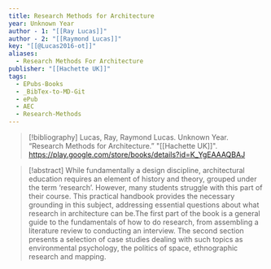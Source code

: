 ```yaml
---
title: Research Methods for Architecture
year: Unknown Year
author - 1: "[[Ray Lucas]]"
author - 2: "[[Raymond Lucas]]"
key: "[[@Lucas2016-ot]]"
aliases:
  - Research Methods For Architecture
publisher: "[[Hachette UK]]"
tags:
  - EPubs-Books
  - _BibTex-to-MD-Git
  - ePub
  - AEC
  - Research-Methods
---
```


> [!bibliography]
> Lucas, Ray, Raymond Lucas. Unknown Year. “Research Methods for Architecture.” "[[Hachette UK]]". https://play.google.com/store/books/details?id=K_YgEAAAQBAJ

> [!abstract]
> While fundamentally a design discipline, architectural education requires an element of history and theory, grouped under the term ‘research’. However, many students struggle with this part of their course. This practical handbook provides the necessary grounding in this subject, addressing essential questions about what research in architecture can be.The first part of the book is a general guide to the fundamentals of how to do research, from assembling a literature review to conducting an interview. The second section presents a selection of case studies dealing with such topics as environmental psychology, the politics of space, ethnographic research and mapping.